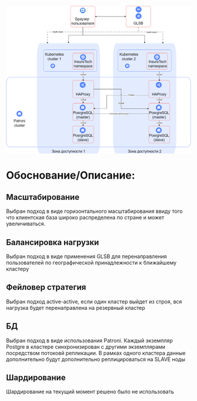 
![InsureTech_технологическая_архитектура_to-be](Exc1/InureTech_технологическая_архитектура_to-be.png)

# Обоснование/Описание:
## Масштабирование
Выбран подход в виде горизонтального масштабирования ввиду того что клиентская база широко распределена по стране и может увеличиваться.
## Балансировка нагрузки
Выбран подход в виде применения GLSB для перенаправления пользователей по географической принадлежности к ближайшему кластеру
## Фейловер стратегия
Выбран подход active-active, если один кластер выйдет из строя, вся нагрузка будет перенаправлена на резервный кластер
## БД
Выбран подход в виде использования Patroni. Каждый экземпляр Postgre в кластере синхронизирован с другими экземплярами посредством потоковй репликации.
В рамках одного кластера данные дополнительно будут дополнительно реплицироваться на SLAVE ноды
## Шардирование
Шардирование на текущий момент решено было не использовать